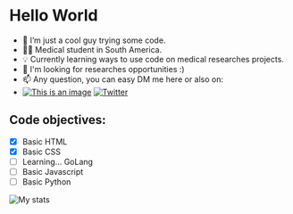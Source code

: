 # Hello World

- 👋 I’m just a cool guy trying some code.
- 👨‍⚕️ Medical student in South America.
- 💡 Currently learning ways to use code on medical researches projects.
- 👀 I'm looking for researches opportunities :)
- 📫 Any question, you can easy DM me here or also on:
- [![This is an image](https://img.shields.io/badge/Discord-7289DA?style=for-the-badge&logo=discord&logoColor=white)](https://discordapp.com/users/274247581801119745) [![Twitter](https://img.shields.io/badge/Twitter-1DA1F2?style=for-the-badge&logo=twitter&logoColor=white)](https://twitter.com/Eduardo_UBA)

## Code objectives:
- [x] Basic HTML <br>
- [x] Basic CSS <br>
- [ ] Learning... GoLang <br>
- [ ] Basic Javascript <br>
- [ ] Basic Python <br>

<!---
Eduardinholoko/Eduardinholoko is a ✨ special ✨ repository because its `README.md` (this file) appears on your GitHub profile.
You can click the Preview link to take a look at your changes.
--->
![My stats](https://github-readme-stats.vercel.app/api/top-langs/?username=the-eduardo&layout=compact&theme=city_lights&exclude_repo=BF4DB-Modded-Plugin)

